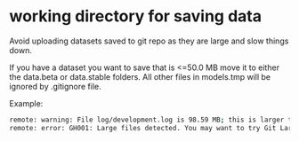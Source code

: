 # working directory for saving data

Avoid uploading datasets saved to git repo as they are large and slow things down.

If you have a dataset you want to save that is <=50.0 MB move it to either the data.beta or data.stable folders. All other files in models.tmp will be ignored by .gitignore file.

Example:
```bash
remote: warning: File log/development.log is 98.59 MB; this is larger than GitHub\'s recommended maximum file size of 50.00 MB
remote: error: GH001: Large files detected. You may want to try Git Large File Storage - https://git-lfs.github.com.
```
